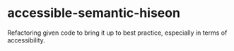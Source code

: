 # accessible-semantic-hiseon
Refactoring given code to bring it up to best practice, especially in terms of accessibility.
